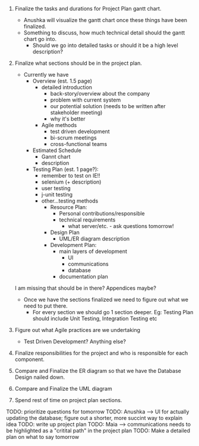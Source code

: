 1. Finalize the tasks and durations for Project Plan gantt chart.
    * Anushka will visualize the gantt chart once these things have been finalized.
    * Something to discuss, how much technical detail should the gantt chart go into.
        * Should we go into detailed tasks or should it be a high level description?
2. Finalize what sections should be in the project plan.
    * Currently we have 
      * Overview (est. 1.5 page) 
         * detailed introduction
            * back-story/overview about the company
            * problem with current system
            * our potential solution (needs to be written after stakeholder meeting) 
            * why it's better
         * Agile methods 
            * test driven development 
            * bi-scrum meetings
            * cross-functional teams 
       * Estimated Schedule
         * Gannt chart 
         * description
       * Testing Plan (est. 1 page?):
         * remember to test on IE!!
         * selenium (+ description)
         * user testing 
         * j-unit testing
         * other...testing methods  
            * Resource Plan: 
               * Personal contributions/responsible  
               * technical requirements 
                    * what server/etc. - ask questions tomorrow!
            * Design Plan 
               * UML/ER diagram description 
            * Development Plan:
               * main layers of development 
                  * UI 
                  * communications 
                  * database 
               * documentation plan
            
   
    I am missing that should be in there? Appendices maybe?
    * Once we have the sections finalized we need to figure out what we need to put there.
        * For every section we should go 1 section deeper. Eg: Testing Plan should include Unit Testing, Integration Testing etc
3. Figure out what Agile practices are we undertaking
    * Test Driven Development? Anything else?
4. Finalize responsibilities for the project and who is responsible for each component.
5. Compare and Finalize the ER diagram so that we have the Database Design nailed down.
6. Compare and Finalize the UML diagram
7. Spend rest of time on project plan sections.


TODO: prioritize questions for tomorrow 
TODO: Anushka --> UI for actually updating the database; figure out a shorter, more succint way to explain idea 
TODO: write up project plan
TODO: Maia --> communications needs to be highlighted as a "critital path" in the project plan
TODO: Make a detailed plan on what to say tomorrow

